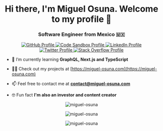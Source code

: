 <h1 align="center">Hi there, I'm Miguel Osuna. Welcome to my profile 👋</h1>
<h3 align="center">Software Engineer from Mexico 🇲🇽</h3>

<p align="center">
    <a href="https://github.com/miguel-osuna" target="_blank">
        <img src="https://img.shields.io/badge/GitHub-100000?style=for-the-badge&logo=github&logoColor=white" alt="GitHub Profile" />
    </a>
    <a href="https://codesandbox.io/u/miguel-osuna" taget="_blank">
        <img src="https://img.shields.io/badge/Codesandbox-000000?style=for-the-badge&logo=CodeSandbox&logoColor=white" alt="Code Sandbox Profile" />
    </a>
    <a href="https://www.linkedin.com/in/osuna-angulo/" target="_blank">
        <img src="https://img.shields.io/badge/LinkedIn-0077B5?style=for-the-badge&logo=linkedin&logoColor=white" alt="LinkedIn Profile" />
    </a>
    <a href="https://github.com/miguel-osuna" target="_blank">
        <img src="https://img.shields.io/badge/Twitter-1DA1F2?style=for-the-badge&logo=twitter&logoColor=white" alt="Twitter Profile" />
    </a>
    <a href="https://stackoverflow.com/users/11616949/miguel-osuna" target="_blank">
        <img src="https://img.shields.io/badge/Stack_Overflow-FE7A16?style=for-the-badge&logo=stack-overflow&logoColor=white" alt="Stack Overflow Profile"/>
    </a>
</p>


- 🌱 I’m currently learning **GraphQL, Next.js and TypeScript**

- 👨‍💻 Check out my projects at [https://miguel-osuna.com](https://miguel-osuna.com)

- 📫 Feel free to contact me at **contact@miguel-osuna.com**

- 🤓 Fun fact **I'm also an investor and content creator**

<p align="center">
    <img src="https://github-readme-stats.vercel.app/api/top-langs?username=miguel-osuna&show_icons=true&locale=en&layout=compact" alt="miguel-osuna" />
</p>

<p align="center">
    <img src="https://github-readme-stats.vercel.app/api?username=miguel-osuna&show_icons=true&locale=en" alt="miguel-osuna" />
</p>

<p align="center">
    <img src="https://github-readme-streak-stats.herokuapp.com/?user=miguel-osuna&" alt="miguel-osuna" />
</p>
